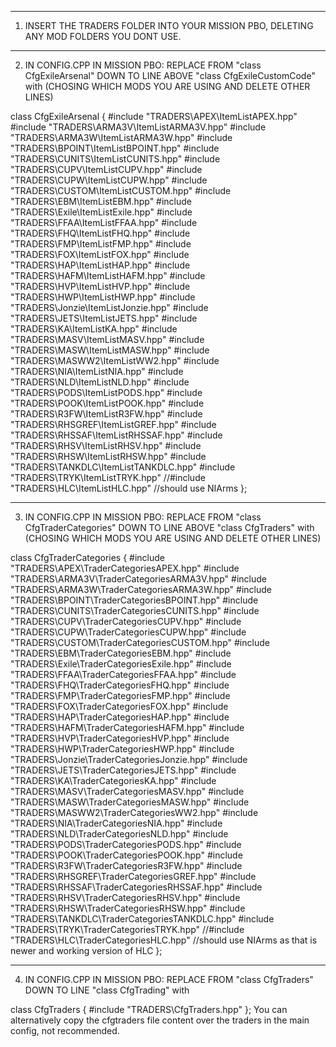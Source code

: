 ---------------------------------------------------------------------------------------------------------------------------

1.  INSERT THE TRADERS FOLDER INTO YOUR MISSION PBO, DELETING ANY MOD FOLDERS YOU DONT USE.

---------------------------------------------------------------------------------------------------------------------------

2.  IN CONFIG.CPP IN MISSION PBO: REPLACE FROM "class CfgExileArsenal" DOWN TO LINE ABOVE "class CfgExileCustomCode" with (CHOSING WHICH MODS YOU ARE USING AND DELETE OTHER LINES)

class CfgExileArsenal
{
    #include "TRADERS\APEX\ItemListAPEX.hpp"
    #include "TRADERS\ARMA3V\ItemListARMA3V.hpp"
    #include "TRADERS\ARMA3W\ItemListARMA3W.hpp"
    #include "TRADERS\BPOINT\ItemListBPOINT.hpp"
    #include "TRADERS\CUNITS\ItemListCUNITS.hpp"
    #include "TRADERS\CUPV\ItemListCUPV.hpp"
    #include "TRADERS\CUPW\ItemListCUPW.hpp"
    #include "TRADERS\CUSTOM\ItemListCUSTOM.hpp"
    #include "TRADERS\EBM\ItemListEBM.hpp"
    #include "TRADERS\Exile\ItemListExile.hpp"
    #include "TRADERS\FFAA\ItemListFFAA.hpp"
    #include "TRADERS\FHQ\ItemListFHQ.hpp"
    #include "TRADERS\FMP\ItemListFMP.hpp"
    #include "TRADERS\FOX\ItemListFOX.hpp"
    #include "TRADERS\HAP\ItemListHAP.hpp"
    #include "TRADERS\HAFM\ItemListHAFM.hpp"
    #include "TRADERS\HVP\ItemListHVP.hpp"
    #include "TRADERS\HWP\ItemListHWP.hpp"
    #include "TRADERS\Jonzie\ItemListJonzie.hpp"
    #include "TRADERS\JETS\ItemListJETS.hpp"
    #include "TRADERS\KA\ItemListKA.hpp"
    #include "TRADERS\MASV\ItemListMASV.hpp"
    #include "TRADERS\MASW\ItemListMASW.hpp"
    #include "TRADERS\MASWW2\ItemListWW2.hpp"
    #include "TRADERS\NIA\ItemListNIA.hpp"
    #include "TRADERS\NLD\ItemListNLD.hpp"
    #include "TRADERS\PODS\ItemListPODS.hpp"
    #include "TRADERS\POOK\ItemListPOOK.hpp"
    #include "TRADERS\R3FW\ItemListR3FW.hpp"
    #include "TRADERS\RHSGREF\ItemListGREF.hpp"
    #include "TRADERS\RHSSAF\ItemListRHSSAF.hpp"
    #include "TRADERS\RHSV\ItemListRHSV.hpp"
    #include "TRADERS\RHSW\ItemListRHSW.hpp"
    #include "TRADERS\TANKDLC\ItemListTANKDLC.hpp"
    #include "TRADERS\TRYK\ItemListTRYK.hpp"
    //#include "TRADERS\HLC\ItemListHLC.hpp"        //should use NIArms
};

---------------------------------------------------------------------------------------------------------------------------

3.  IN CONFIG.CPP IN MISSION PBO: REPLACE FROM "class CfgTraderCategories" DOWN TO LINE ABOVE "class CfgTraders" with (CHOSING WHICH MODS YOU ARE USING AND DELETE OTHER LINES)

class CfgTraderCategories
{
    #include "TRADERS\APEX\TraderCategoriesAPEX.hpp"
    #include "TRADERS\ARMA3V\TraderCategoriesARMA3V.hpp"
    #include "TRADERS\ARMA3W\TraderCategoriesARMA3W.hpp"
    #include "TRADERS\BPOINT\TraderCategoriesBPOINT.hpp"
    #include "TRADERS\CUNITS\TraderCategoriesCUNITS.hpp"
    #include "TRADERS\CUPV\TraderCategoriesCUPV.hpp"
    #include "TRADERS\CUPW\TraderCategoriesCUPW.hpp"
    #include "TRADERS\CUSTOM\TraderCategoriesCUSTOM.hpp"
    #include "TRADERS\EBM\TraderCategoriesEBM.hpp"
    #include "TRADERS\Exile\TraderCategoriesExile.hpp"
    #include "TRADERS\FFAA\TraderCategoriesFFAA.hpp"
    #include "TRADERS\FHQ\TraderCategoriesFHQ.hpp"
    #include "TRADERS\FMP\TraderCategoriesFMP.hpp"
    #include "TRADERS\FOX\TraderCategoriesFOX.hpp"
    #include "TRADERS\HAP\TraderCategoriesHAP.hpp"
    #include "TRADERS\HAFM\TraderCategoriesHAFM.hpp"
    #include "TRADERS\HVP\TraderCategoriesHVP.hpp"
    #include "TRADERS\HWP\TraderCategoriesHWP.hpp"
    #include "TRADERS\Jonzie\TraderCategoriesJonzie.hpp"
    #include "TRADERS\JETS\TraderCategoriesJETS.hpp"
    #include "TRADERS\KA\TraderCategoriesKA.hpp"
    #include "TRADERS\MASV\TraderCategoriesMASV.hpp"
    #include "TRADERS\MASW\TraderCategoriesMASW.hpp"
    #include "TRADERS\MASWW2\TraderCategoriesWW2.hpp"
    #include "TRADERS\NIA\TraderCategoriesNIA.hpp"
    #include "TRADERS\NLD\TraderCategoriesNLD.hpp"
    #include "TRADERS\PODS\TraderCategoriesPODS.hpp"
    #include "TRADERS\POOK\TraderCategoriesPOOK.hpp"
    #include "TRADERS\R3FW\TraderCategoriesR3FW.hpp"
    #include "TRADERS\RHSGREF\TraderCategoriesGREF.hpp"
    #include "TRADERS\RHSSAF\TraderCategoriesRHSSAF.hpp"
    #include "TRADERS\RHSV\TraderCategoriesRHSV.hpp"
    #include "TRADERS\RHSW\TraderCategoriesRHSW.hpp"
    #include "TRADERS\TANKDLC\TraderCategoriesTANKDLC.hpp"
    #include "TRADERS\TRYK\TraderCategoriesTRYK.hpp"
    //#include "TRADERS\HLC\TraderCategoriesHLC.hpp"        //should use NIArms as that is newer and working version of HLC
};

---------------------------------------------------------------------------------------------------------------------------

4.  IN CONFIG.CPP IN MISSION PBO: REPLACE FROM "class CfgTraders" DOWN TO LINE "class CfgTrading" with

class CfgTraders
{
    #include "TRADERS\CfgTraders.hpp"
};
You can alternatively copy the cfgtraders file content over the traders in the main config, not recommended.